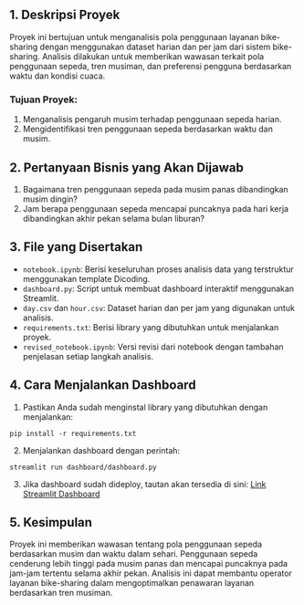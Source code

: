 
## 1. Deskripsi Proyek
Proyek ini bertujuan untuk menganalisis pola penggunaan layanan bike-sharing dengan menggunakan dataset harian dan per jam dari sistem bike-sharing. 
Analisis dilakukan untuk memberikan wawasan terkait pola penggunaan sepeda, tren musiman, dan preferensi pengguna berdasarkan waktu dan kondisi cuaca.

### Tujuan Proyek:
1. Menganalisis pengaruh musim terhadap penggunaan sepeda harian.
2. Mengidentifikasi tren penggunaan sepeda berdasarkan waktu dan musim.

## 2. Pertanyaan Bisnis yang Akan Dijawab
1. Bagaimana tren penggunaan sepeda pada musim panas dibandingkan musim dingin?
2. Jam berapa penggunaan sepeda mencapai puncaknya pada hari kerja dibandingkan akhir pekan selama bulan liburan?

## 3. File yang Disertakan
- `notebook.ipynb`: Berisi keseluruhan proses analisis data yang terstruktur menggunakan template Dicoding.
- `dashboard.py`: Script untuk membuat dashboard interaktif menggunakan Streamlit.
- `day.csv` dan `hour.csv`: Dataset harian dan per jam yang digunakan untuk analisis.
- `requirements.txt`: Berisi library yang dibutuhkan untuk menjalankan proyek.
- `revised_notebook.ipynb`: Versi revisi dari notebook dengan tambahan penjelasan setiap langkah analisis.

## 4. Cara Menjalankan Dashboard
1. Pastikan Anda sudah menginstal library yang dibutuhkan dengan menjalankan:
```
pip install -r requirements.txt
```
2. Menjalankan dashboard dengan perintah:
```
streamlit run dashboard/dashboard.py
```
3. Jika dashboard sudah dideploy, tautan akan tersedia di sini: [Link Streamlit Dashboard](#)

## 5. Kesimpulan
Proyek ini memberikan wawasan tentang pola penggunaan sepeda berdasarkan musim dan waktu dalam sehari. Penggunaan sepeda cenderung lebih tinggi pada musim panas dan mencapai puncaknya pada jam-jam tertentu selama akhir pekan. Analisis ini dapat membantu operator layanan bike-sharing dalam mengoptimalkan penawaran layanan berdasarkan tren musiman.
